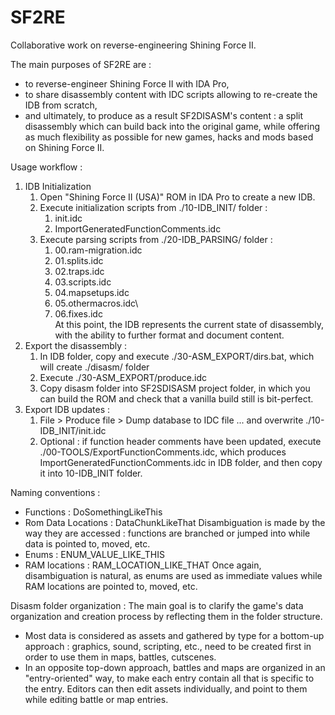 SF2RE
=====

Collaborative work on reverse-engineering Shining Force II.

The main purposes of SF2RE are :
- to reverse-engineer Shining Force II with IDA Pro,
- to share disassembly content with IDC scripts allowing to re-create the IDB from scratch,
- and ultimately, to produce as a result SF2DISASM's content : a split disassembly which can build back into the original game, while offering as much flexibility as possible for new games, hacks and mods based on Shining Force II. 


Usage workflow :
1. IDB Initialization
    1. Open "Shining Force II (USA)" ROM in IDA Pro to create a new IDB.
    2. Execute initialization scripts from ./10-IDB_INIT/ folder : 
        1. init.idc
        2. ImportGeneratedFunctionComments.idc
    3. Execute parsing scripts from ./20-IDB_PARSING/ folder :
        1. 00.ram-migration.idc
        2. 01.splits.idc
        3. 02.traps.idc
        4. 03.scripts.idc
        5. 04.mapsetups.idc
        6. 05.othermacros.idc\
        7. 06.fixes.idc\
        At this point, the IDB represents the current state of disassembly, with the ability to further format and document content.
2. Export the disassembly :
    1. In IDB folder, copy and execute ./30-ASM_EXPORT/dirs.bat, which will create ./disasm/ folder
    2. Execute ./30-ASM_EXPORT/produce.idc
    3. Copy disasm folder into SF2SDISASM project folder, in which you can build the ROM and check that a vanilla build still is bit-perfect.
3. Export IDB updates :
    1. File > Produce file > Dump database to IDC file ... and overwrite ./10-IDB_INIT/init.idc
    2. Optional : if function header comments have been updated, execute ./00-TOOLS/ExportFunctionComments.idc, which produces ImportGeneratedFunctionComments.idc in IDB folder, and then copy it into 10-IDB_INIT folder.


Naming conventions :
- Functions : DoSomethingLikeThis
- Rom Data Locations : DataChunkLikeThat
Disambiguation is made by the way they are accessed : functions are
branched or jumped into while data is pointed to, moved, etc.
- Enums : ENUM_VALUE_LIKE_THIS
- RAM locations : RAM_LOCATION_LIKE_THAT
Once again, disambiguation is natural, as enums are used as immediate
values while RAM locations are pointed to, moved, etc.


Disasm folder organization :
The main goal is to clarify the game's data organization and creation
process by reflecting them in the folder structure.
- Most data is considered as assets and gathered by type for a
bottom-up approach : graphics, sound, scripting, etc., need to be
created first in order to use them in maps, battles, cutscenes.
- In an opposite top-down approach, battles and maps are organized in an
"entry-oriented" way, to make each entry contain all that is specific to
the entry.
Editors can then edit assets individually, and point to them while
editing battle or map entries.